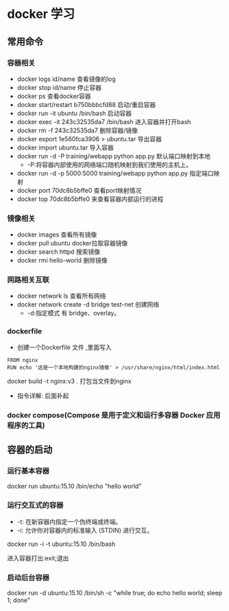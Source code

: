# docker 学习


## 常用命令

### 容器相关
+ docker logs id/name  查看镜像的log
+ docker stop id/name  停止容器
+ docker ps 查看docker容器
+ docker start/restart b750bbbcfd88 启动/重启容器
+ docker run -it ubuntu /bin/bash 启动容器
+ docker exec -it 243c32535da7 /bin/bash 进入容器并打开bash
+ docker rm -f 243c32535da7  删除容器/镜像
+ docker export 1e560fca3906 > ubuntu.tar 导出容器
+ docker import ubuntu.tar 导入容器
+ docker run -d -P training/webapp python app.py 默认端口映射到本地
    + -P:将容器内部使用的网络端口随机映射到我们使用的主机上。
+ docker run -d -p 5000:5000 training/webapp python app.py 指定端口映射
+ docker port 70dc8b5bffe0 查看port映射情况
+ docker top 70dc8b5bffe0 来查看容器内部运行的进程

### 镜像相关 
+ docker images 查看所有镜像
+ docker pull ubuntu docker拉取容器镜像
+ docker search httpd 搜索镜像
+ docker rmi hello-world 删除镜像

### 网路相关互联
+ docker network ls 查看所有网络
+ docker network create -d bridge test-net 创建网络
    + -d:指定模式 有 bridge、overlay。


### dockerfile 
+ 创建一个Dockerfile 文件 ,里面写入
```
FROM nginx
RUN echo '这是一个本地构建的nginx镜像' > /usr/share/nginx/html/index.html
```

docker build -t nginx:v3 . 打包当文件到nginx

+ 指令详解:
   后面补起

### docker compose(Compose 是用于定义和运行多容器 Docker 应用程序的工具)






## 容器的启动


### 运行基本容器
docker run ubuntu:15.10 /bin/echo "hello world"

### 运行交互式的容器

+ -t: 在新容器内指定一个伪终端或终端。
+ -i: 允许你对容器内的标准输入 (STDIN) 进行交互。

docker run -i -t ubuntu:15.10 /bin/bash


进入容器打出:exit;退出

### 启动后台容器

docker run -d ubuntu:15.10 /bin/sh -c "while true; do echo hello world; sleep 1; done"





